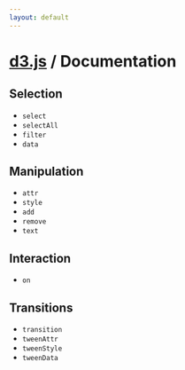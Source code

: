 ```yaml
---
layout: default
---
```


# [d3.js](/) / Documentation

## Selection

* `select`
* `selectAll`
* `filter`
* `data`

## Manipulation

* `attr`
* `style`
* `add`
* `remove`
* `text`

## Interaction

* `on`

## Transitions

* `transition`
* `tweenAttr`
* `tweenStyle`
* `tweenData`
